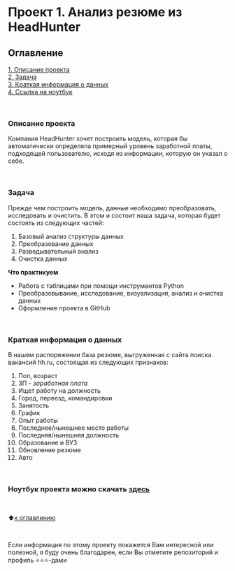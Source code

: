 # Проект 1. Анализ резюме из HeadHunter

## Оглавление
[1. Описание проекта](https://github.com/Lev-Tegai/sf_data_science/blob/main/Project-1/README.md#%D0%BE%D0%BF%D0%B8%D1%81%D0%B0%D0%BD%D0%B8%D0%B5-%D0%BF%D1%80%D0%BE%D0%B5%D0%BA%D1%82%D0%B0)\
[2. Задача](https://github.com/Lev-Tegai/sf_data_science/blob/main/Project-1/README.md#%D0%B7%D0%B0%D0%B4%D0%B0%D1%87%D0%B0)\
[3. Краткая информация о данных](https://github.com/Lev-Tegai/sf_data_science/blob/main/Project-1/README.md#%D0%BA%D1%80%D0%B0%D1%82%D0%BA%D0%B0%D1%8F-%D0%B8%D0%BD%D1%84%D0%BE%D1%80%D0%BC%D0%B0%D1%86%D0%B8%D1%8F-%D0%BE-%D0%B4%D0%B0%D0%BD%D0%BD%D1%8B%D1%85)\
[4. Ссылка на ноутбук](https://github.com/Lev-Tegai/sf_data_science/blob/main/Project-1/README.md#%D0%BD%D0%BE%D1%83%D1%82%D0%B1%D1%83%D0%BA-%D0%BF%D1%80%D0%BE%D0%B5%D0%BA%D1%82%D0%B0-%D0%BC%D0%BE%D0%B6%D0%BD%D0%BE-%D1%81%D0%BA%D0%B0%D1%87%D0%B0%D1%82%D1%8C-%D0%B7%D0%B4%D0%B5%D1%81%D1%8C)

<br/>

### Описание проекта
Компания HeadHunter хочет построить модель, которая бы автоматически определяла примерный уровень заработной платы, подходящей пользователю, исходя из информации, которую он указал о себе.

<br/>

### Задача
Прежде чем построить модель, данные необходимо преобразовать, исследовать и очистить. В этом и состоит наша задача, которая будет состоять из следующих частей: 
1. Базовый анализ структуры данных
2. Преобразование данных
3. Разведывательный анализ
4. Очистка данных

**Что практикуем**
- Работа с таблицами при помощи инструментов Python
- Преобразовывание, исследование, визуализация, анализ и очистка данных
- Оформление проекта в GitHub

<br/>

### Краткая информация о данных
В нашем распоряжении база резюме, выгруженная с сайта поиска вакансий hh.ru, состоящая из следующих признаков:
1. Пол, возраст
2. ЗП - *заработная плата*
3. Ищет работу на должность
4. Город, переезд, командировки
5. Занятость
6. График
7. Опыт работы
8. Последнее/нынешнее место работы
9. Последняя/нынешняя должность
10. Образование и ВУЗ
11. Обновление резюме
12. Авто

<br/>

### Ноутбук проекта можно скачать [здесь](https://drive.google.com/file/d/1I2NZab0PzvuVvoTUah5Lco7BcrUwpXJn/view?usp=share_link)

<br/>

:arrow_up:[к оглавлению](https://github.com/Lev-Tegai/sf_data_science/blob/main/Project-1/README.md#%D0%BE%D0%B3%D0%BB%D0%B0%D0%B2%D0%BB%D0%B5%D0%BD%D0%B8%D0%B5)

<br/>

Если информация по этому проекту покажется Вам интересной или полезной, я буду очень благодарен, если Вы отметите репозиторий и профиль ⭐️⭐️⭐️-дами
